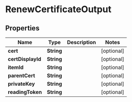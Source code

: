 

# RenewCertificateOutput


## Properties

| Name | Type | Description | Notes |
|------------ | ------------- | ------------- | -------------|
|**cert** | **String** |  |  [optional] |
|**certDisplayId** | **String** |  |  [optional] |
|**itemId** | **String** |  |  [optional] |
|**parentCert** | **String** |  |  [optional] |
|**privateKey** | **String** |  |  [optional] |
|**readingToken** | **String** |  |  [optional] |



